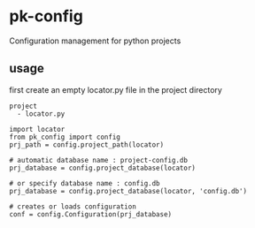 # pk-config
Configuration management for python projects

## usage
first create an empty locator.py file in the project directory
```
project
  - locator.py
```

```
import locator
from pk_config import config
prj_path = config.project_path(locator)

# automatic database name : project-config.db
prj_database = config.project_database(locator)

# or specify database name : config.db
prj_database = config.project_database(locator, 'config.db')

# creates or loads configuration
conf = config.Configuration(prj_database)
```

